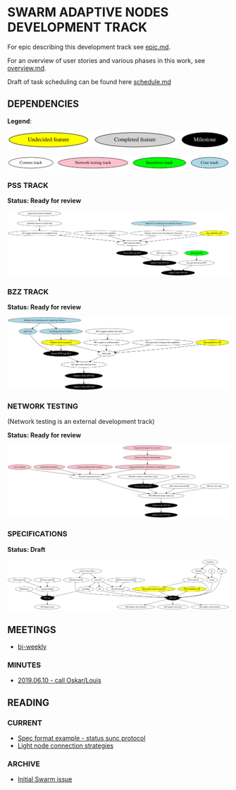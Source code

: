 # SWARM ADAPTIVE NODES DEVELOPMENT TRACK

For epic describing this development track see [epic.md](./epic.md).

For an overview of user stories and various phases in this work, see [overview.md](./overview.md).

Draft of task scheduling can be found here [schedule.md](./schedule.md)

## DEPENDENCIES

**Legend**:

![](./legend_state.svg)

![](./legend_track.svg)

### PSS TRACK

**Status: Ready for review**

![](./pssdep.svg)

### BZZ TRACK

**Status: Ready for review**

![](./bzzdep.svg)

### NETWORK TESTING

(Network testing is an external development track)

**Status: Ready for review**

![](./testdep.svg)

### SPECIFICATIONS

**Status: Draft**

![](./specdep.svg)

## MEETINGS

- [bi-weekly](https://notes.status.im/swarm-adaptive-nodes?both)

### MINUTES

- [2019.06.10 - call Oskar/Louis](https://notes.status.im/oOJmxZgxQQ-KC_MjpVpokw#)

## READING

### CURRENT

- [Spec format example - status sunc protocol](https://github.com/status-im/bigbrother-specs/blob/mvds/data_sync/mvds.md)
- [Light node connection strategies](https://swarmresear.ch/t/light-client-connection-strategy/17)

### ARCHIVE

- [Initial Swarm issue](https://github.com/ethersphere/swarm/issues/458)
